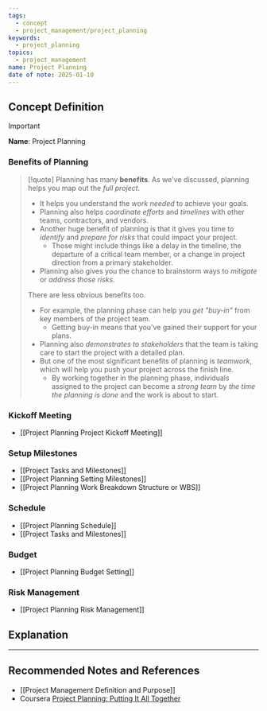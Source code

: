 ```yaml
---
tags:
  - concept
  - project_management/project_planning
keywords:
  - project_planning
topics:
  - project_management
name: Project Planning
date of note: 2025-01-10
---
```


## Concept Definition

>[!important]
>**Name**: Project Planning

### Benefits of Planning

>[!quote]
>Planning has many **benefits**. As we've discussed, planning helps you map out the *full project*.
> - It helps you understand the *work needed* to achieve your goals.
> - Planning also helps *coordinate efforts* and *timelines* with other teams, contractors, and vendors.
> - Another huge benefit of planning is that it gives you time to *identify* and *prepare for risks* that could impact your project.
> 	- Those might include things like a delay in the timeline, the departure of a critical team member, or a change in project direction from a primary stakeholder.
> - Planning also gives you the chance to brainstorm ways to *mitigate* or *address those risks*.
> 
>There are less obvious benefits too.
>- For example, the planning phase can help you *get "buy-in"* from key members of the project team.
>	- Getting buy-in means that you've gained their support for your plans.
>- Planning also *demonstrates to stakeholders* that the team is taking care to start the project with a detailed plan.
>- But one of the most significant benefits of planning is *teamwork*, which will help you push your project across the finish line.
>	- By working together in the planning phase, individuals assigned to the project can become a *strong team* by *the time the planning is done* and the work is about to start.


### Kickoff Meeting

- [[Project Planning Project Kickoff Meeting]]

### Setup Milestones

- [[Project Tasks and Milestones]]
- [[Project Planning Setting Milestones]]
- [[Project Planning Work Breakdown Structure or WBS]]


### Schedule

- [[Project Planning Schedule]]
- [[Project Tasks and Milestones]]


### Budget

- [[Project Planning Budget Setting]]

### Risk Management

- [[Project Planning Risk Management]]




## Explanation








-----------
##  Recommended Notes and References


- [[Project Management Definition and Purpose]]
- Coursera [Project Planning: Putting It All Together](https://www.coursera.org/learn/project-planning-google/home/welcome)